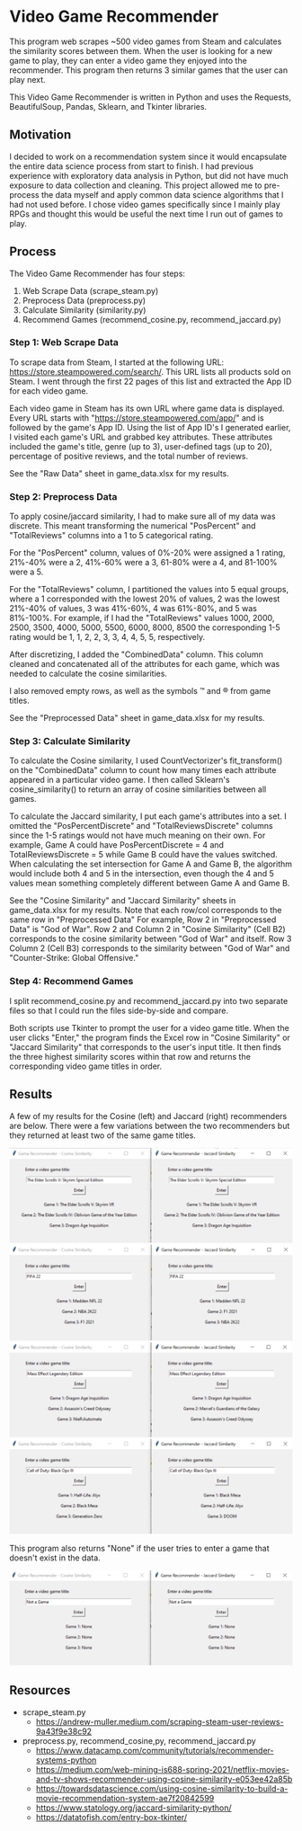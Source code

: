 # Video Game Recommender
This program web scrapes ~500 video games from Steam and calculates the similarity scores between them.
When the user is looking for a new game to play, they can enter a video game they enjoyed into the recommender. This program then returns 3 similar games that the user can play next.

This Video Game Recommender is written in Python and uses the Requests, BeautifulSoup, Pandas, Sklearn, and Tkinter libraries. 

## Motivation
I decided to work on a recommendation system since it would encapsulate the entire data science process from start to finish. I had previous experience with exploratory data analysis in Python, but did not have much exposure to data collection and cleaning. This project allowed me to pre-process the data myself and apply common data science algorithms that I had not used before. I chose video games specifically since I mainly play RPGs and thought this would be useful the next time I run out of games to play.

## Process

The Video Game Recommender has four steps:
1. Web Scrape Data (scrape_steam.py)
2. Preprocess Data (preprocess.py)
3. Calculate Similarity (similarity.py)
4. Recommend Games (recommend_cosine.py, recommend_jaccard.py)

### Step 1: Web Scrape Data
To scrape data from Steam, I started at the following URL: https://store.steampowered.com/search/.
This URL lists all products sold on Steam. I went through the first 22 pages of this list and extracted the App ID for each video game.

Each video game in Steam has its own URL where game data is displayed. Every URL starts with "https://store.steampowered.com/app/" and is followed by the game's App ID. Using the list of App ID's I generated earlier, I visited each game's URL and grabbed key attributes. These attributes included the game's title, genre (up to 3), user-defined tags (up to 20), percentage of positive reviews, and the total number of reviews.

See the "Raw Data" sheet in game_data.xlsx for my results.

### Step 2: Preprocess Data
To apply cosine/jaccard similarity, I had to make sure all of my data was discrete. This meant transforming the numerical "PosPercent" and "TotalReviews" columns into a 1 to 5 categorical rating. 

For the "PosPercent" column, values of 0%-20% were assigned a 1 rating, 21%-40% were a 2, 41%-60% were a 3, 61-80% were a 4, and 81-100% were a 5. 

For the "TotalReviews" column, I partitioned the values into 5 equal groups, where a 1 corresponded with the lowest 20% of values, 2 was the lowest 21%-40% of values, 3 was 41%-60%, 4 was 61%-80%, and 5 was 81%-100%. For example, if I had the "TotalReviews" values 1000, 2000, 2500, 3500, 4000, 5000, 5500, 6000, 8000, 8500 the corresponding 1-5 rating would be 1, 1, 2, 2, 3, 3, 4, 4, 5, 5, respectively.

After discretizing, I added the "CombinedData" column. This column cleaned and concatenated all of the attributes for each game, which was needed to calculate the cosine similarities.

I also removed empty rows, as well as the symbols ™ and ® from game titles.

See the "Preprocessed Data" sheet in game_data.xlsx for my results.

### Step 3: Calculate Similarity
To calculate the Cosine similarity, I used CountVectorizer's fit_transform() on the "CombinedData" column to count how many times each attribute appeared in a particular video game. I then called Sklearn's cosine_similarity() to return an array of cosine similarities between all games.

To calculate the Jaccard similarity, I put each game's attributes into a set. I omitted the "PosPercentDiscrete" and "TotalReviewsDiscrete" columns since the 1-5 ratings would not have much meaning on their own. For example, Game A could have PosPercentDiscrete = 4 and TotalReviewsDiscrete = 5 while Game B could have the values switched. When calculating the set intersection for Game A and Game B, the algorithm would include both 4 and 5 in the intersection, even though the 4 and 5 values mean something completely different between Game A and Game B.

See the "Cosine Similarity" and "Jaccard Similarity" sheets in game_data.xlsx for my results. Note that each row/col corresponds to the same row in "Preprocessed Data" For example, Row 2 in "Preprocessed Data" is "God of War". Row 2 and Column 2 in "Cosine Similarity" (Cell B2) corresponds to the cosine similarity between "God of War" and itself. Row 3 Column 2 (Cell B3) corresponds to the similarity between "God of War" and "Counter-Strike: Global Offensive."

### Step 4: Recommend Games 
I split recommend_cosine.py and recommend_jaccard.py into two separate files so that I could run the files side-by-side and compare.

Both scripts use Tkinter to prompt the user for a video game title. When the user clicks "Enter," the program finds the Excel row in "Cosine Similarity" or "Jaccard Similarity" that corresponds to the user's input title. It then finds the three highest similarity scores within that row and returns the corresponding video game titles in order.

## Results
A few of my results for the Cosine (left) and Jaccard (right) recommenders are below. There were a few variations between the two recommenders but they returned at least two of the same game titles.

![Skyrim Result](/results/Skyrim_Result.png)
![Fifa Result](/results/Fifa_Result.png)
![Mass Effect Result](/results/Mass_Effect_Result.png)
![Black Ops Result](/results/Black_Ops_Result.png)

This program also returns "None" if the user tries to enter a game that doesn't exist in the data.

![Error Result](/results/Error_Result.png)

## Resources
- scrape_steam.py
    - https://andrew-muller.medium.com/scraping-steam-user-reviews-9a43f9e38c92 
- preprocess.py, recommend_cosine,py, recommend_jaccard.py
    - https://www.datacamp.com/community/tutorials/recommender-systems-python
    - https://medium.com/web-mining-is688-spring-2021/netflix-movies-and-tv-shows-recommender-using-cosine-similarity-e053ee42a85b
    - https://towardsdatascience.com/using-cosine-similarity-to-build-a-movie-recommendation-system-ae7f20842599
    - https://www.statology.org/jaccard-similarity-python/
    - https://datatofish.com/entry-box-tkinter/